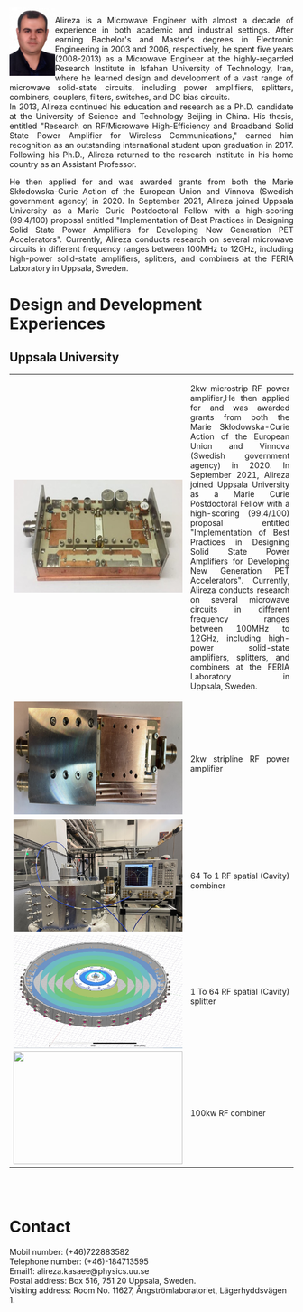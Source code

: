 <img src="./imgs/AlirezaJPG.jpg" align="left" width="16%"/>
<p align="justify">Alireza is a Microwave Engineer with almost a decade of experience in both academic and industrial settings. After earning Bachelor's and Master's degrees in Electronic Engineering in 2003 and 2006, respectively, he spent five years (2008-2013) as a Microwave Engineer at the highly-regarded Research Institute in Isfahan University of Technology, Iran, where he learned design and development of a vast range of microwave solid-state circuits, including power amplifiers, splitters, combiners, couplers, filters, switches, and DC bias circuits. 
<br/>
In 2013, Alireza continued his education and research as a Ph.D. candidate at the University of Science and Technology Beijing in China. His thesis, entitled "Research on RF/Microwave High-Efficiency and Broadband Solid State Power Amplifier for Wireless Communications," earned him recognition as an outstanding international student upon graduation in 2017. Following his Ph.D., Alireza returned to the research institute in his home country as an Assistant Professor. 

<p align="justify">He then applied for and was awarded grants from both the Marie Skłodowska-Curie Action of the European Union and Vinnova (Swedish government agency) in 2020. In September 2021, Alireza joined Uppsala University as a Marie Curie Postdoctoral Fellow with a high-scoring (99.4/100) proposal entitled "Implementation of Best Practices in Designing Solid State Power Amplifiers for Developing New Generation PET Accelerators". Currently, Alireza conducts research on several microwave circuits in different frequency ranges between 100MHz to 12GHz, including high-power solid-state amplifiers, splitters, and combiners at the FERIA Laboratory in Uppsala, Sweden.
</p>
<h1> Design and Development Experiences</h1>
<h2> Uppsala University</h2>

<table>
<body>  
<!--1 2kwmicrostrip************************************* -->
 <tr>
    <td><img src="./imgs/2kwmicrostrip.jpg" width="300" height="200"/></td>
    <td> <p align="justify"> 2kw microstrip RF power amplifier,He then applied for and was awarded grants from both the Marie Skłodowska-Curie Action of the European Union and Vinnova (Swedish government agency) in 2020. In September 2021, Alireza joined Uppsala University as a Marie Curie Postdoctoral Fellow with a high-scoring (99.4/100) proposal entitled "Implementation of Best Practices in Designing Solid State Power Amplifiers for Developing New Generation PET Accelerators". Currently, Alireza conducts research on several microwave circuits in different frequency ranges between 100MHz to 12GHz, including high-power solid-state amplifiers, splitters, and combiners at the FERIA Laboratory in Uppsala, Sweden.
    </p>
    </td>
</tr>
<!--2 2kwstripline************************************ -->
 <tr>
    <td><img src="./imgs/2kwstripline.jpg" width="300" height="200"/></td>
    <td> <br> <p align="justify"> 2kw stripline RF power amplifier </p> </td>
 </tr>
<!--3 Cavity_combiner********************************** -->    
 <tr>
    <td><img src="./imgs/Cavity_combiner.jpg" align="left" width="300" height="200"/></td>
    <td> <br> <p align="justify"> 64 To 1 RF spatial (Cavity) combiner </p> </td>
 </tr>
<!--4 Splitter1to64************************************** -->    
  <tr> 
    <td><img src="./imgs/Splitter1to64.jpg" align="left" width="300" height="200"/></td>
    <td> <br><p align="justify">1 To 64 RF spatial (Cavity) splitter </p> </td>
  </tr>
<!--5 *************************************************** -->    
  <tr> 
    <td><img src="./imgs/100kwcombinergif.gif" width="300" height="200"/></td>
    <td> <br> <p align="justify">100kw RF combiner</p> </td>
  </tr>
<!-- *************************************************** -->    
  </body>
  </table>


</p> <br/>
<br/>
<h1> Contact</h1>
<p>
Mobil number: (+46)722883582<br/>
Telephone number: (+46)-184713595<br/>
Email1: alireza.kasaee@physics.uu.se<br/>
Postal address: Box 516, 751 20 Uppsala, Sweden. <br/>
Visiting address: Room No. 11627, Ångströmlaboratoriet, Lägerhyddsvägen 1.</p>

